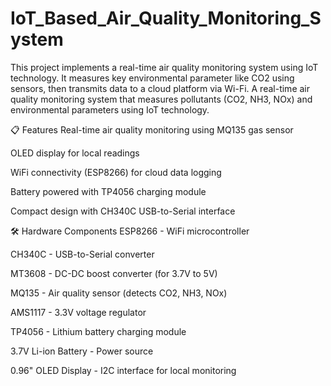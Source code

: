# IoT_Based_Air_Quality_Monitoring_System
This project implements a real-time air quality monitoring system using IoT technology. It measures key environmental parameter like CO2 using sensors, then transmits data to a cloud platform via Wi-Fi.
A real-time air quality monitoring system that measures pollutants (CO2, NH3, NOx) and environmental parameters using IoT technology.

📋 Features
Real-time air quality monitoring using MQ135 gas sensor

OLED display for local readings

WiFi connectivity (ESP8266) for cloud data logging

Battery powered with TP4056 charging module

Compact design with CH340C USB-to-Serial interface

🛠 Hardware Components
ESP8266 - WiFi microcontroller

CH340C - USB-to-Serial converter

MT3608 - DC-DC boost converter (for 3.7V to 5V)

MQ135 - Air quality sensor (detects CO2, NH3, NOx)

AMS1117 - 3.3V voltage regulator

TP4056 - Lithium battery charging module

3.7V Li-ion Battery - Power source

0.96" OLED Display - I2C interface for local monitoring
